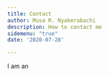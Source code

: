 ```yaml
---
title: Contact
author: Musa R. Nyakerabachi
description: How to contact me
sidemenu: "true"
date: '2020-07-28'

---
```


I am an
